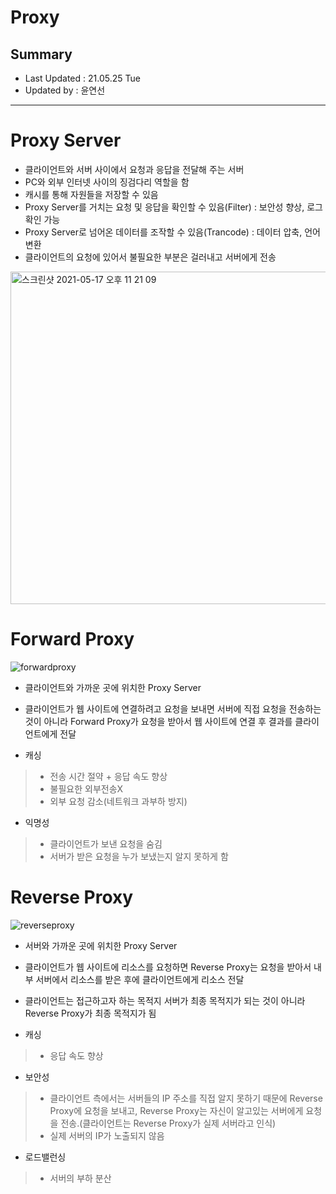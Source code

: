 Proxy
=================================
## Summary
- Last Updated : 21.05.25 Tue   
- Updated by : 윤연선
-----------------------------------

# Proxy Server
* 클라이언트와 서버 사이에서 요청과 응답을 전달해 주는 서버
* PC와 외부 인터넷 사이의 징검다리 역할을 함
* 캐시를 통해 자원들을 저장할 수 있음
* Proxy Server를 거치는 요청 및 응답을 확인할 수 있음(Filter) : 보안성 향상, 로그 확인 가능
* Proxy Server로 넘어온 데이터를 조작할 수 있음(Trancode) : 데이터 압축, 언어 변환
* 클라이언트의 요청에 있어서 불필요한 부분은 걸러내고 서버에게 전송
   
<img width="532" alt="스크린샷 2021-05-17 오후 11 21 09" src="https://user-images.githubusercontent.com/57285121/118504544-91776400-b766-11eb-9dc8-ddb6188ba7aa.png">
   
# Forward Proxy
   
![forwardproxy](https://user-images.githubusercontent.com/57285121/115058597-6bb92e00-9f20-11eb-8b1d-5b3916c1e62a.PNG)   
   
* 클라이언트와 가까운 곳에 위치한 Proxy Server   
* 클라이언트가 웹 사이트에 연결하려고 요청을 보내면 서버에 직접 요청을 전송하는 것이 아니라 Forward Proxy가 요청을 받아서 웹 사이트에 연결 후 결과를 클라이언트에게 전달

* 캐싱
> * 전송 시간 절약 + 응답 속도 향상   
> * 불필요한 외부전송X   
> * 외부 요청 감소(네트워크 과부하 방지)  

* 익명성
> * 클라이언트가 보낸 요청을 숨김   
> * 서버가 받은 요청을 누가 보냈는지 알지 못하게 함   


# Reverse Proxy
   
![reverseproxy](https://user-images.githubusercontent.com/57285121/115059042-f39f3800-9f20-11eb-9875-9c932a90843c.PNG)   
   
* 서버와 가까운 곳에 위치한 Proxy Server
* 클라이언트가 웹 사이트에 리소스를 요청하면 Reverse Proxy는 요청을 받아서 내부 서버에서 리소스를 받은 후에 클라이언트에게 리소스 전달
* 클라이언트는 접근하고자 하는 목적지 서버가 최종 목적지가 되는 것이 아니라 Reverse Proxy가 최종 목적지가 됨

* 캐싱
> * 응답 속도 향상   
 
* 보안성
> * 클라이언트 측에서는 서버들의 IP 주소를 직접 알지 못하기 때문에 Reverse Proxy에 요청을 보내고, Reverse Proxy는 자신이 알고있는 서버에게 요청을 전송.(클라이언트는 Reverse Proxy가 실제 서버라고 인식)   
> * 실제 서버의 IP가 노출되지 않음   

* 로드밸런싱
> * 서버의 부하 분산   


